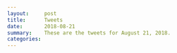 ```yaml
---
layout:     post
title:      Tweets
date:       2018-08-21
summary:    These are the tweets for August 21, 2018.
categories:
---
```


